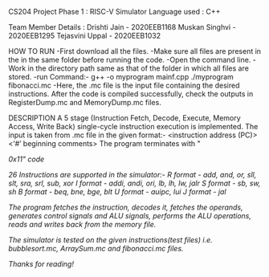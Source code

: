 CS204 Project Phase 1 : RISC-V Simulator
Language used : C++

Team Member Details :
Drishti Jain - 2020EEB1168
Muskan Singhvi - 2020EEB1295
Tejasvini Uppal - 2020EEB1032


HOW TO RUN
-First download all the files.
-Make sure all files are present in the in the same folder before running the code.
-Open the command line. 
-Work in the directory path same as that of the folder in which all files are stored.
-run Command:-
   g++ -o myprogram mainf.cpp
   ./myprogram fibonacci.mc 
-Here, the .mc file is the input file containing the desired instructions.
After the code is compiled successfully, check the outputs in RegisterDump.mc and MemoryDump.mc files.


DESCRIPTION
A 5 stage (Instruction Fetch, Decode, Execute, Memory Access, Write Back) single-cycle instruction execution is implemented. The input is taken from .mc file in the given format:-
<instruction address (PC)> <machine code of the instruction> <‘#’ beginning comments>
The program terminates with "<address of instruction> 0x11" code

26 Instructions are supported in the simulator:-
R format - add, and, or, sll, slt, sra, srl, sub, xor
I format - addi, andi, ori, lb, lh, lw, jalr
S format - sb, sw, sh
B format - beq, bne, bge, blt
U format - auipc, lui
J format - jal

The program fetches the instruction, decodes it, fetches the operands, generates control signals and ALU signals, performs the ALU operations, reads and writes back from the memory file.

The simulator is tested on the given instructions(test files) i.e. bubblesort.mc, ArraySum.mc and fibonacci.mc files. 

Thanks for reading!

